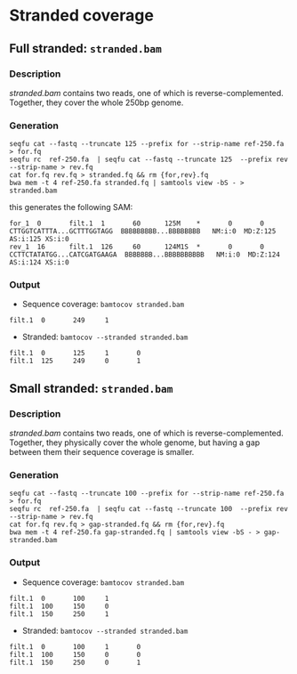 # Stranded coverage

## Full stranded: `stranded.bam`

### Description

_stranded.bam_ contains two reads, one of which is reverse-complemented.
Together, they cover the whole 250bp genome.

### Generation

```
seqfu cat --fastq --truncate 125 --prefix for --strip-name ref-250.fa > for.fq
seqfu rc  ref-250.fa  | seqfu cat --fastq --truncate 125  --prefix rev --strip-name > rev.fq
cat for.fq rev.fq > stranded.fq && rm {for,rev}.fq
bwa mem -t 4 ref-250.fa stranded.fq | samtools view -bS - > stranded.bam
```

this generates the following SAM:
```
for_1  0       filt.1  1       60      125M    *       0       0       CTTGGTCATTTA...GCTTTGGTAGG  BBBBBBBBB...BBBBBBBB   NM:i:0  MD:Z:125     AS:i:125 XS:i:0
rev_1  16      filt.1  126     60      124M1S  *       0       0       CCTTCTATATGG...CATCGATGAAGA  BBBBBBB...BBBBBBBBBB   NM:i:0  MD:Z:124     AS:i:124 XS:i:0
```

### Output
* Sequence coverage: `bamtocov stranded.bam`

```text
filt.1  0       249     1
```

* Stranded: `bamtocov --stranded stranded.bam`

```text
filt.1  0       125     1       0
filt.1  125     249     0       1
```

## Small stranded: `stranded.bam`

### Description

_stranded.bam_ contains two reads, one of which is reverse-complemented.
Together, they physically cover the whole genome, but having a gap between
them their sequence coverage is smaller.

### Generation

```
seqfu cat --fastq --truncate 100 --prefix for --strip-name ref-250.fa > for.fq
seqfu rc  ref-250.fa  | seqfu cat --fastq --truncate 100  --prefix rev --strip-name > rev.fq
cat for.fq rev.fq > gap-stranded.fq && rm {for,rev}.fq
bwa mem -t 4 ref-250.fa gap-stranded.fq | samtools view -bS - > gap-stranded.bam
```
 

### Output
* Sequence coverage: `bamtocov stranded.bam`

```text
filt.1  0       100     1
filt.1  100     150     0
filt.1  150     250     1
```

* Stranded: `bamtocov --stranded stranded.bam`

```text
filt.1  0       100     1       0
filt.1  100     150     0       0
filt.1  150     250     0       1
```




